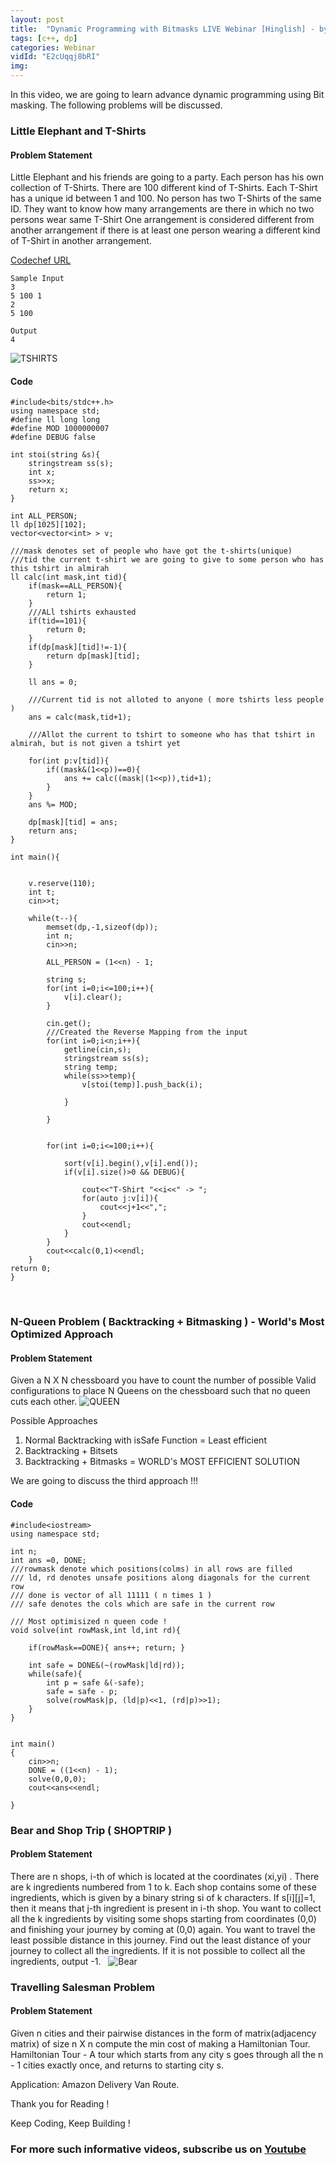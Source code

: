 ```yaml
---
layout: post
title:  "Dynamic Programming with Bitmasks LIVE Webinar [Hinglish] - by Prateek Narang, Coding Blocks"
tags: [c++, dp]
categories: Webinar
vidId: "E2cUqqj8bRI"
img: 
---
```



In this video, we are going to learn advance dynamic programming using Bit masking. The following problems will be discussed.

### Little Elephant and T-Shirts
#### Problem Statement
Little Elephant and his friends are going to a party. Each person has his own collection of T-Shirts. There are 100 different kind of T-Shirts. Each T-Shirt has a unique id between 1 and 100. No person has two T-Shirts of the same ID.
They want to know how many arrangements are there in which no two persons wear same T-Shirt
One arrangement is considered different from another arrangement if there is at least one person wearing a different kind of T-Shirt in another arrangement.

[Codechef URL](https://www.codechef.com/AUG14/problems/TSHIRTS) 
 
```
Sample Input
3
5 100 1
2
5 100
 
Output
4
```
![TSHIRTS]({{site.baseurl}}/images/dp-webinar2-tshirts.png)

#### Code
```
#include<bits/stdc++.h>
using namespace std;
#define ll long long
#define MOD 1000000007
#define DEBUG false

int stoi(string &s){
    stringstream ss(s);
    int x;
    ss>>x;
    return x;
}

int ALL_PERSON;
ll dp[1025][102];
vector<vector<int> > v;

///mask denotes set of people who have got the t-shirts(unique)
///tid the current t-shirt we are going to give to some person who has this tshirt in almirah
ll calc(int mask,int tid){
    if(mask==ALL_PERSON){
        return 1;
    }
    ///ALl tshirts exhausted
    if(tid==101){
        return 0;
    }
    if(dp[mask][tid]!=-1){
        return dp[mask][tid];
    }

    ll ans = 0;

    ///Current tid is not alloted to anyone ( more tshirts less people )
    ans = calc(mask,tid+1);

    ///Allot the current to tshirt to someone who has that tshirt in almirah, but is not given a tshirt yet

    for(int p:v[tid]){
        if((mask&(1<<p))==0){
            ans += calc((mask|(1<<p)),tid+1);
        }
    }
    ans %= MOD;

    dp[mask][tid] = ans;
    return ans;
}

int main(){


    v.reserve(110);
    int t;
    cin>>t;

    while(t--){
        memset(dp,-1,sizeof(dp));
        int n;
        cin>>n;

        ALL_PERSON = (1<<n) - 1;

        string s;
        for(int i=0;i<=100;i++){
            v[i].clear();
        }

        cin.get();
        ///Created the Reverse Mapping from the input
        for(int i=0;i<n;i++){
            getline(cin,s);
            stringstream ss(s);
            string temp;
            while(ss>>temp){
                v[stoi(temp)].push_back(i);

            }

        }


        for(int i=0;i<=100;i++){

            sort(v[i].begin(),v[i].end());
            if(v[i].size()>0 && DEBUG){

                cout<<"T-Shirt "<<i<<" -> ";
                for(auto j:v[i]){
                    cout<<j+1<<",";
                }
                cout<<endl;
            }
        }
        cout<<calc(0,1)<<endl;
    }
return 0;
}
```
 
### N-Queen Problem ( Backtracking + Bitmasking ) - World's Most Optimized Approach 
#### Problem Statement
Given a N X N chessboard you have to count the number of possible
Valid configurations to place N Queens on the chessboard such that no
queen cuts each other.
![QUEEN]({{site.baseurl}}/images/dp-webinar2-queen.png)

Possible Approaches
 
1. Normal Backtracking  with isSafe Function   = Least efficient
2. Backtracking + Bitsets
3. Backtracking + Bitmasks  = WORLD's MOST EFFICIENT SOLUTION

We are going to discuss the third approach !!!


#### Code
```
#include<iostream>
using namespace std;

int n;
int ans =0, DONE;
///rowmask denote which positions(colms) in all rows are filled
/// ld, rd denotes unsafe positions along diagonals for the current row
/// done is vector of all 11111 ( n times 1 )
/// safe denotes the cols which are safe in the current row

/// Most optimisized n queen code !
void solve(int rowMask,int ld,int rd){

    if(rowMask==DONE){ ans++; return; }

    int safe = DONE&(~(rowMask|ld|rd));
    while(safe){
        int p = safe &(-safe);
        safe = safe - p;
        solve(rowMask|p, (ld|p)<<1, (rd|p)>>1);
    }
}


int main()
{
    cin>>n;
    DONE = ((1<<n) - 1);
    solve(0,0,0);
    cout<<ans<<endl;

}
```

### Bear and Shop Trip ( SHOPTRIP )
#### Problem Statement

There are n shops, i-th of which is located at the coordinates (xi,yi) . There are k ingredients numbered from 1 to k. Each shop contains some of these ingredients, which is given by a binary string si of k characters. If s[i][j]=1, then it means that j-th ingredient is present in i-th shop. You want to collect all the k ingredients by visiting some shops starting from coordinates (0,0) and finishing your journey by coming at (0,0) again. You want to travel the least possible distance in this journey. Find out the least distance of your journey to collect all the ingredients. If it is not possible to collect all the ingredients, output -1.
 
![Bear]({{site.baseurl}}/images/dp-webinar2-bear.png)

### Travelling Salesman Problem

#### Problem Statement
Given n cities and their pairwise distances in the form of matrix(adjacency matrix) of size 
n X n compute the min cost of making a Hamiltonian Tour.
 
Hamiltonian Tour - A tour which starts from any city s goes through all the n - 1 cities exactly once, and returns to starting city s.

Application: 
Amazon Delivery Van Route.


Thank you for Reading !

Keep Coding, Keep Building !

### For more such informative videos, subscribe us on [Youtube](http://youtube.com/c/codingblocksindia)

